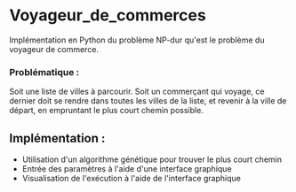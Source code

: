 # Voyageur_de_commerces
Implémentation en Python du problème NP-dur qu'est le problème du voyageur de commerce.

### Problématique : 
Soit une liste de villes à parcourir.
Soit un commerçant qui voyage, ce dernier doit se rendre dans toutes les villes de la liste, et revenir à la ville de départ, en empruntant le plus court chemin possible.

## Implémentation :
- Utilisation d'un algorithme génétique pour trouver le plus court chemin
- Entrée des paramètres à l'aide d'une interface graphique
- Visualisation de l'exécution à l'aide de l'interface graphique
